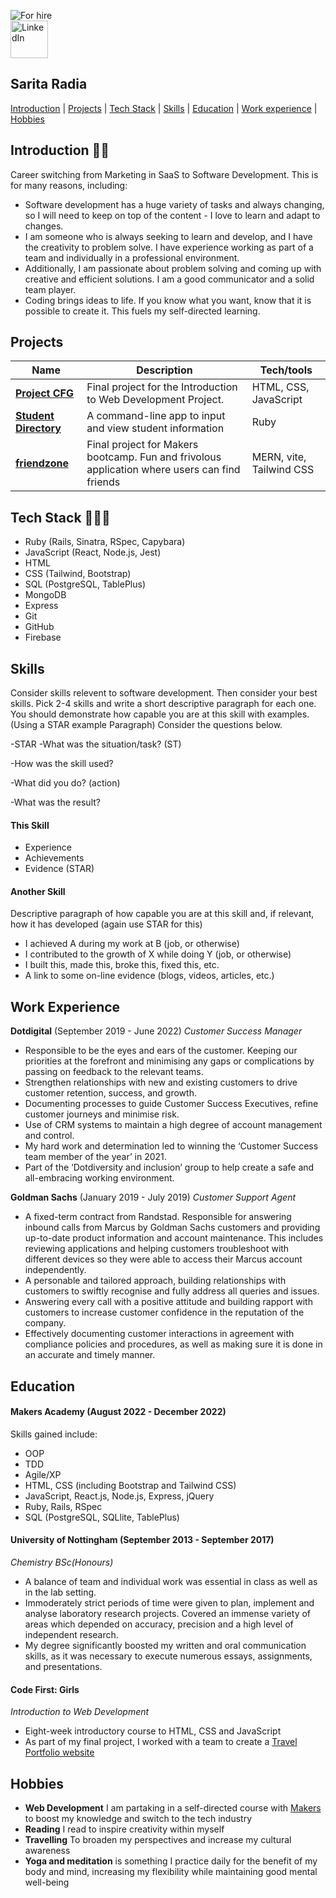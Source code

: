 ![For hire](https://img.shields.io/badge/Available_for_hire-Yes-brightgreen)
<br/>
<a href="https://www.linkedin.com/in/sarita-r-00062b14b"><img src="https://cdn-icons-png.flaticon.com/512/174/174857.png" width="60" alt="LinkedIn"></a>

## Sarita Radia

[Introduction](#introduction) | [Projects](#projects) | [Tech Stack](#tech-stack) | [Skills](#skills) | [Education](#education) | [Work experience](#work-experience) | [Hobbies](#hobbies)

## <a name="introduction">Introduction 👋🏽 </a>

Career switching from Marketing in SaaS to Software Development. This is for many reasons, including:
- Software development has a huge variety of tasks and always changing, so I will need to keep on top of the content - I love to learn and adapt to changes. 
- I am someone who is always seeking to learn and develop, and I have the creativity to problem solve. I have experience working as part of a team and individually in a professional environment.
- Additionally, I am passionate about problem solving and coming up with creative and efficient solutions.  I am a good communicator and a solid team player.
- Coding brings ideas to life. If you know what you want, know that it is possible to create it. This fuels my self-directed learning.


## Projects

| Name                         | Description           | Tech/tools        |
| ---------------------------- | -----------------     | ----------------- |
| [**Project CFG**](https://github.com/saritahub/Project-CFG)  | Final project for the Introduction to Web Development Project. | HTML, CSS, JavaScript               |
|[**Student Directory**](https://github.com/saritahub/student-directory) | A command-line app to input and view student information               |  Ruby                 |
|[**friendzone**](https://github.com/Dmum303/MERNsters-inc) | Final project for Makers bootcamp. Fun and frivolous application where users can find friends | MERN, vite, Tailwind CSS                |

## <a name="tech-stack">Tech Stack 👩🏽‍💻</a> 
- Ruby (Rails, Sinatra, RSpec, Capybara) 
- JavaScript (React, Node.js, Jest)
- HTML
- CSS (Tailwind, Bootstrap)
- SQL (PostgreSQL, TablePlus)
- MongoDB
- Express
- Git
- GitHub 
- Firebase


## <a name="skills">Skills </a>

Consider skills relevent to software development. Then consider your best skills. Pick 2-4 skills and write a short descriptive paragraph for each one. You should demonstrate how capable you are at this skill with examples.
(Using a STAR example Paragraph) Consider the questions below.

-STAR
-What was the situation/task? (ST)

-How was the skill used?

-What did you do? (action)

-What was the result?


#### This Skill

- Experience
- Achievements
- Evidence (STAR)

#### Another Skill

Descriptive paragraph of how capable you are at this skill and, if relevant, how it has developed (again use STAR for this)

- I achieved A during my work at B (job, or otherwise)
- I contributed to the growth of X while doing Y (job, or otherwise)
- I built this, made this, broke this, fixed this, etc.
- A link to some on-line evidence (blogs, videos, articles, etc.)

## <a name="work-experience">Work Experience </a>

**Dotdigital** (September 2019 - June 2022) 
_Customer Success Manager_

- Responsible to be the eyes and ears of the customer. Keeping our priorities at the forefront and
minimising any gaps or complications by passing on feedback to the relevant teams.
- Strengthen relationships with new and existing customers to drive customer retention, success,
and growth.
- Documenting processes to guide Customer Success Executives, refine customer journeys and
minimise risk.
- Use of CRM systems to maintain a high degree of account management and control.
- My hard work and determination led to winning the ‘Customer Success team member of the
year’ in 2021.
- Part of the ‘Dotdiversity and inclusion’ group to help create a safe and all-embracing working
environment.

**Goldman Sachs** (January 2019 - July 2019) 
_Customer Support Agent_

- A fixed-term contract from Randstad. Responsible for answering inbound calls from Marcus by Goldman Sachs customers and providing up-to-date product information and account maintenance. This includes reviewing applications and helping customers troubleshoot with different devices so they were able to access their Marcus account independently.
- A personable and tailored approach, building relationships with customers to swiftly recognise and fully address all queries and issues.
- Answering every call with a positive attitude and building rapport with customers to increase customer confidence in the reputation of the company.
- Effectively documenting customer interactions in agreement with compliance policies and procedures, as well as making sure it is done in an accurate and timely manner.

## <a name="education">Education </a>

#### Makers Academy (August 2022 - December 2022)
Skills gained include:
- OOP
- TDD
- Agile/XP
- HTML, CSS (including Bootstrap and Tailwind CSS)
- JavaScript, React.js, Node.js, Express, jQuery
- Ruby, Rails, RSpec
- SQL (PostgreSQL, SQLlite, TablePlus)

#### University of Nottingham (September 2013 - September 2017)
_Chemistry BSc(Honours)_

- A balance of team and individual work was essential in class as well as in the lab setting.
- Immoderately strict periods of time were given to plan, implement and analyse laboratory research projects. Covered an immense variety of areas which depended on accuracy, precision and a high level of independent research.
- My degree significantly boosted my written and oral communication skills, as it was necessary to execute numerous essays, assignments, and presentations.


#### Code First: Girls
_Introduction to Web Development_

- Eight-week introductory course to HTML, CSS and JavaScript
- As part of my final project, I worked with a team to create a [Travel Portfolio website](https://github.com/saritahub/Project-CFG)

## <a name="hobbies">Hobbies </a>
- **Web Development** I am partaking in a self-directed course with [Makers](https://makers.tech/) to boost my knowledge and switch to the tech industry 
- **Reading** I read to inspire creativity within myself
- **Travelling** To broaden my perspectives and increase my cultural awareness
- **Yoga and meditation** is something I practice daily for the benefit of my body and mind, increasing my flexibility
while maintaining good mental well-being
